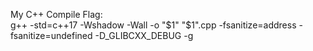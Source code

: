 My C++ Compile Flag:\
g++ -std=c++17 -Wshadow -Wall -o "$1" "$1".cpp -fsanitize=address -fsanitize=undefined -D_GLIBCXX_DEBUG -g
